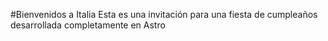 #Bienvenidos a Italia
Esta es una invitación para una fiesta de cumpleaños desarrollada completamente en Astro
